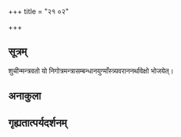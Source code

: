 +++
title = "२१ ०२"

+++
## सूत्रम्
शुचीन्मन्त्रवतो यो निगोत्रमन्त्रासम्बन्धानयुग्माँस्त्र्यवराननर्थावेक्षो भोजयेत्।
## अनाकुला

## गृह्यतात्पर्यदर्शनम्


